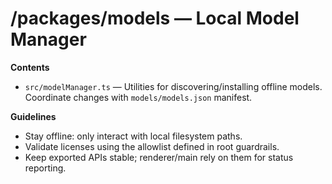 # /packages/models — Local Model Manager

**Contents**
- `src/modelManager.ts` — Utilities for discovering/installing offline models.
  Coordinate changes with `models/models.json` manifest.

**Guidelines**
- Stay offline: only interact with local filesystem paths.
- Validate licenses using the allowlist defined in root guardrails.
- Keep exported APIs stable; renderer/main rely on them for status reporting.
